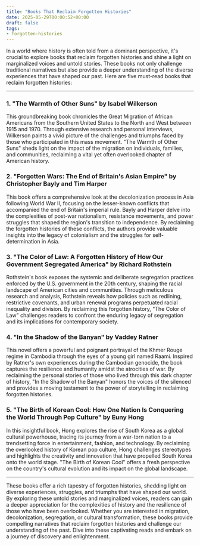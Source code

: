 ```yaml
---
title: "Books That Reclaim Forgotten Histories"
date: 2025-05-29T00:00:52+00:00
draft: false
tags: 
- forgotten-histories
---
```


In a world where history is often told from a dominant perspective, it's crucial to explore books that reclaim forgotten histories and shine a light on marginalized voices and untold stories. These books not only challenge traditional narratives but also provide a deeper understanding of the diverse experiences that have shaped our past. Here are five must-read books that reclaim forgotten histories:

---

### 1. "The Warmth of Other Suns" by Isabel Wilkerson

This groundbreaking book chronicles the Great Migration of African Americans from the Southern United States to the North and West between 1915 and 1970. Through extensive research and personal interviews, Wilkerson paints a vivid picture of the challenges and triumphs faced by those who participated in this mass movement. "The Warmth of Other Suns" sheds light on the impact of the migration on individuals, families, and communities, reclaiming a vital yet often overlooked chapter of American history.

### 2. "Forgotten Wars: The End of Britain's Asian Empire" by Christopher Bayly and Tim Harper

This book offers a comprehensive look at the decolonization process in Asia following World War II, focusing on the lesser-known conflicts that accompanied the end of Britain's imperial rule. Bayly and Harper delve into the complexities of post-war nationalism, resistance movements, and power struggles that shaped the region's transition to independence. By reclaiming the forgotten histories of these conflicts, the authors provide valuable insights into the legacy of colonialism and the struggles for self-determination in Asia.

### 3. "The Color of Law: A Forgotten History of How Our Government Segregated America" by Richard Rothstein

Rothstein's book exposes the systemic and deliberate segregation practices enforced by the U.S. government in the 20th century, shaping the racial landscape of American cities and communities. Through meticulous research and analysis, Rothstein reveals how policies such as redlining, restrictive covenants, and urban renewal programs perpetuated racial inequality and division. By reclaiming this forgotten history, "The Color of Law" challenges readers to confront the enduring legacy of segregation and its implications for contemporary society.

### 4. "In the Shadow of the Banyan" by Vaddey Ratner

This novel offers a powerful and poignant portrayal of the Khmer Rouge regime in Cambodia through the eyes of a young girl named Raami. Inspired by Ratner's own experiences during the Cambodian genocide, the book captures the resilience and humanity amidst the atrocities of war. By reclaiming the personal stories of those who lived through this dark chapter of history, "In the Shadow of the Banyan" honors the voices of the silenced and provides a moving testament to the power of storytelling in reclaiming forgotten histories.

### 5. "The Birth of Korean Cool: How One Nation Is Conquering the World Through Pop Culture" by Euny Hong

In this insightful book, Hong explores the rise of South Korea as a global cultural powerhouse, tracing its journey from a war-torn nation to a trendsetting force in entertainment, fashion, and technology. By reclaiming the overlooked history of Korean pop culture, Hong challenges stereotypes and highlights the creativity and innovation that have propelled South Korea onto the world stage. "The Birth of Korean Cool" offers a fresh perspective on the country's cultural evolution and its impact on the global landscape.

---

These books offer a rich tapestry of forgotten histories, shedding light on diverse experiences, struggles, and triumphs that have shaped our world. By exploring these untold stories and marginalized voices, readers can gain a deeper appreciation for the complexities of history and the resilience of those who have been overlooked. Whether you are interested in migration, decolonization, segregation, or cultural transformation, these books provide compelling narratives that reclaim forgotten histories and challenge our understanding of the past. Dive into these captivating reads and embark on a journey of discovery and enlightenment.